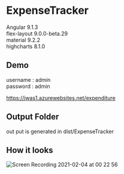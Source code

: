# ExpenseTracker

Angular 9.1.3 <br />
flex-layout 9.0.0-beta.29 <br />
material 9.2.2 <br />
highcharts 8.1.0 <br />

## Demo

username : admin<br />
password : admin<br />

https://jwas1.azurewebsites.net/expenditure

## Output Folder

out put is generated in dist/ExpenseTracker

## How it looks

![Screen Recording 2021-02-04 at 00 22 56](https://user-images.githubusercontent.com/7752159/107423074-d199cb80-6b13-11eb-8ac3-19788bb1907c.gif)
